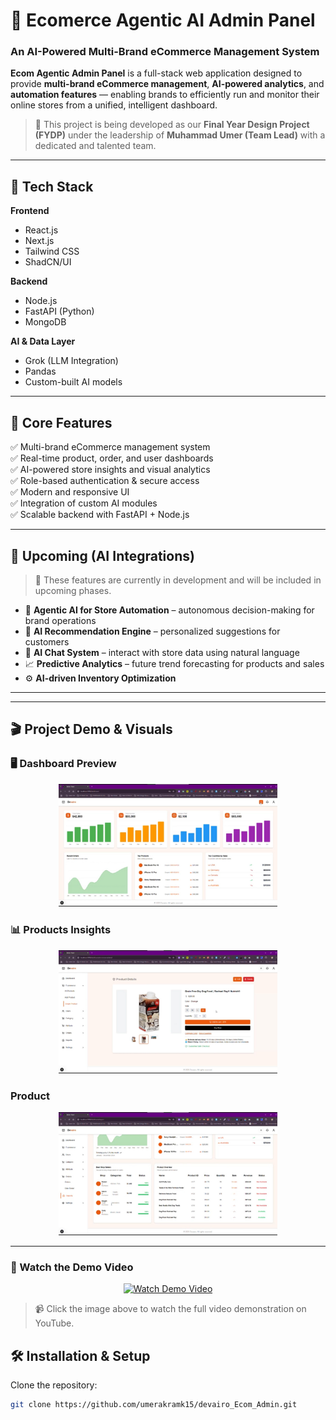 # 🧠 Ecomerce Agentic AI Admin Panel

### An AI-Powered Multi-Brand eCommerce Management System

**Ecom Agentic Admin Panel** is a full-stack web application designed to provide **multi-brand eCommerce management**, **AI-powered analytics**, and **automation features** — enabling brands to efficiently run and monitor their online stores from a unified, intelligent dashboard.

> 🧩 This project is being developed as our **Final Year Design Project (FYDP)** under the leadership of **Muhammad Umer (Team Lead)** with a dedicated and talented team.

---

## 🚀 Tech Stack

**Frontend**
- React.js  
- Next.js  
- Tailwind CSS  
- ShadCN/UI  

**Backend**
- Node.js  
- FastAPI (Python)  
- MongoDB  

**AI & Data Layer**
- Grok (LLM Integration)  
- Pandas  
- Custom-built AI models  

---

## 🧩 Core Features

✅ Multi-brand eCommerce management system  
✅ Real-time product, order, and user dashboards  
✅ AI-powered store insights and visual analytics  
✅ Role-based authentication & secure access  
✅ Modern and responsive UI  
✅ Integration of custom AI modules  
✅ Scalable backend with FastAPI + Node.js  

---

## 🧠 Upcoming (AI Integrations)

> 🚧 These features are currently in development and will be included in upcoming phases.

- 🤖 **Agentic AI for Store Automation** – autonomous decision-making for brand operations  
- 🛒 **AI Recommendation Engine** – personalized suggestions for customers  
- 💬 **AI Chat System** – interact with store data using natural language  
- 📈 **Predictive Analytics** – future trend forecasting for products and sales  
- ⚙️ **AI-driven Inventory Optimization**

---

---

## 🎬 Project Demo & Visuals

### 🖥️ Dashboard Preview
<p align="center">
  <img src="./public/Dashboard.jpeg" width="350" alt="Ecom Admin Dashboard Preview" />
</p>

### 📊 Products Insights
<p align="center">
  <img src="./public/Products.jpeg" width="350" alt="AI Analytics Page" />
</p>

### Product
<p align="center">
  <img src="./public/Product.jpeg" width="350" alt="AI Chat Assistant Demo" />
</p>

---

### 🎥 Watch the Demo Video
<p align="center">
  <a href="https://youtu.be/YOUR_VIDEO_ID" target="_blank">
    <img src="https://img.youtube.com/vi/YOUR_VIDEO_ID/0.jpg" width="850" alt="Watch Demo Video" />
  </a>
</p>

> 📹 Click the image above to watch the full video demonstration on YouTube.



## 🛠️ Installation & Setup

Clone the repository:
```bash
git clone https://github.com/umerakramk15/devairo_Ecom_Admin.git
